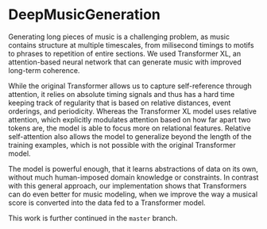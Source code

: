 # DeepMusicGeneration
Generating long pieces of music is a challenging problem, as music contains structure at multiple timescales, from milisecond timings to motifs to phrases to repetition of entire sections. We used Transformer XL, an attention-based neural network that can generate music with improved long-term coherence.

While the original Transformer allows us to capture self-reference through attention, it relies on absolute timing signals and thus has a hard time keeping track of regularity that is based on relative distances, event orderings, and periodicity. Whereas the Transformer XL model uses relative attention, which explicitly modulates attention based on how far apart two tokens are, the model is able to focus more on relational features. Relative self-attention also allows the model to generalize beyond the length of the training examples, which is not possible with the original Transformer model.

The model is powerful enough, that it learns abstractions of data on its own, without much human-imposed domain knowledge or constraints. In contrast with this general approach,
our implementation shows that Transformers can do even better for music modeling, when we improve the way a musical score is converted into the data fed to a Transformer model.

This work is further continued in the `master` branch.
